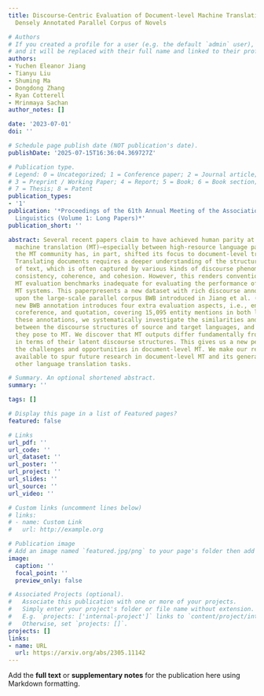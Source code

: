 ```yaml
---
title: Discourse-Centric Evaluation of Document-level Machine Translation with a New
  Densely Annotated Parallel Corpus of Novels

# Authors
# If you created a profile for a user (e.g. the default `admin` user), write the username (folder name) here
# and it will be replaced with their full name and linked to their profile.
authors:
- Yuchen Eleanor Jiang
- Tianyu Liu
- Shuming Ma
- Dongdong Zhang
- Ryan Cotterell
- Mrinmaya Sachan
author_notes: []

date: '2023-07-01'
doi: ''

# Schedule page publish date (NOT publication's date).
publishDate: '2025-07-15T16:36:04.369727Z'

# Publication type.
# Legend: 0 = Uncategorized; 1 = Conference paper; 2 = Journal article;
# 3 = Preprint / Working Paper; 4 = Report; 5 = Book; 6 = Book section;
# 7 = Thesis; 8 = Patent
publication_types:
- '1'
publication: '*Proceedings of the 61th Annual Meeting of the Association for Computational
  Linguistics (Volume 1: Long Papers)*'
publication_short: ''

abstract: Several recent papers claim to have achieved human parity at sentence-level
  machine translation (MT)—especially between high-resource language pairs. In response,
  the MT community has, in part, shifted its focus to document-level translation.
  Translating documents requires a deeper understanding of the structure and meaning
  of text, which is often captured by various kinds of discourse phenomena such as
  consistency, coherence, and cohesion. However, this renders conventional sentence-level
  MT evaluation benchmarks inadequate for evaluating the performance of context-aware
  MT systems. This paperpresents a new dataset with rich discourse annotations, built
  upon the large-scale parallel corpus BWB introduced in Jiang et al. (2022a). The
  new BWB annotation introduces four extra evaluation aspects, i.e., entity, terminology,
  coreference, and quotation, covering 15,095 entity mentions in both languages. Using
  these annotations, we systematically investigate the similarities and differences
  between the discourse structures of source and target languages, and the challenges
  they pose to MT. We discover that MT outputs differ fundamentally from human translations
  in terms of their latent discourse structures. This gives us a new perspective on
  the challenges and opportunities in document-level MT. We make our resource publicly
  available to spur future research in document-level MT and its generalization to
  other language translation tasks.

# Summary. An optional shortened abstract.
summary: ''

tags: []

# Display this page in a list of Featured pages?
featured: false

# Links
url_pdf: ''
url_code: ''
url_dataset: ''
url_poster: ''
url_project: ''
url_slides: ''
url_source: ''
url_video: ''

# Custom links (uncomment lines below)
# links:
# - name: Custom Link
#   url: http://example.org

# Publication image
# Add an image named `featured.jpg/png` to your page's folder then add a caption below.
image:
  caption: ''
  focal_point: ''
  preview_only: false

# Associated Projects (optional).
#   Associate this publication with one or more of your projects.
#   Simply enter your project's folder or file name without extension.
#   E.g. `projects: ['internal-project']` links to `content/project/internal-project/index.md`.
#   Otherwise, set `projects: []`.
projects: []
links:
- name: URL
  url: https://arxiv.org/abs/2305.11142
---
```


Add the **full text** or **supplementary notes** for the publication here using Markdown formatting.
